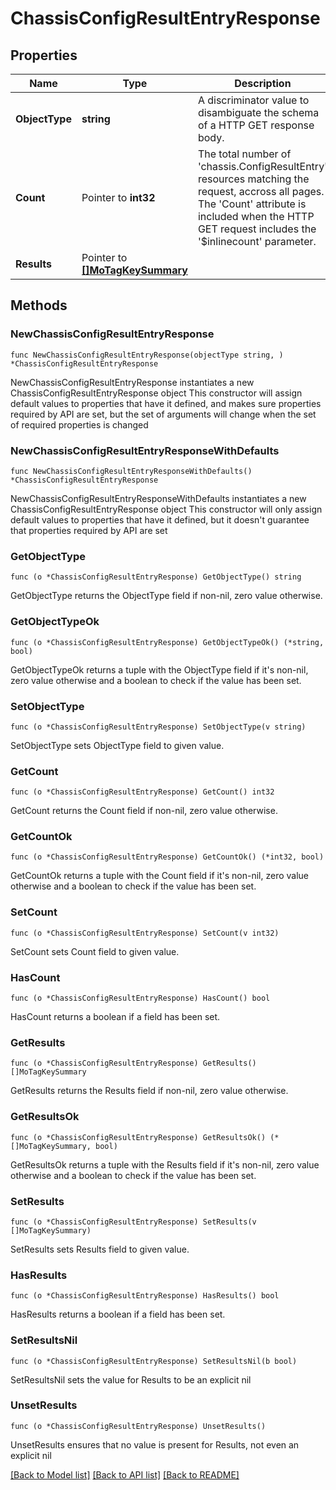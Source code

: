 # ChassisConfigResultEntryResponse

## Properties

Name | Type | Description | Notes
------------ | ------------- | ------------- | -------------
**ObjectType** | **string** | A discriminator value to disambiguate the schema of a HTTP GET response body. | 
**Count** | Pointer to **int32** | The total number of &#39;chassis.ConfigResultEntry&#39; resources matching the request, accross all pages. The &#39;Count&#39; attribute is included when the HTTP GET request includes the &#39;$inlinecount&#39; parameter. | [optional] 
**Results** | Pointer to [**[]MoTagKeySummary**](MoTagKeySummary.md) |  | [optional] 

## Methods

### NewChassisConfigResultEntryResponse

`func NewChassisConfigResultEntryResponse(objectType string, ) *ChassisConfigResultEntryResponse`

NewChassisConfigResultEntryResponse instantiates a new ChassisConfigResultEntryResponse object
This constructor will assign default values to properties that have it defined,
and makes sure properties required by API are set, but the set of arguments
will change when the set of required properties is changed

### NewChassisConfigResultEntryResponseWithDefaults

`func NewChassisConfigResultEntryResponseWithDefaults() *ChassisConfigResultEntryResponse`

NewChassisConfigResultEntryResponseWithDefaults instantiates a new ChassisConfigResultEntryResponse object
This constructor will only assign default values to properties that have it defined,
but it doesn't guarantee that properties required by API are set

### GetObjectType

`func (o *ChassisConfigResultEntryResponse) GetObjectType() string`

GetObjectType returns the ObjectType field if non-nil, zero value otherwise.

### GetObjectTypeOk

`func (o *ChassisConfigResultEntryResponse) GetObjectTypeOk() (*string, bool)`

GetObjectTypeOk returns a tuple with the ObjectType field if it's non-nil, zero value otherwise
and a boolean to check if the value has been set.

### SetObjectType

`func (o *ChassisConfigResultEntryResponse) SetObjectType(v string)`

SetObjectType sets ObjectType field to given value.


### GetCount

`func (o *ChassisConfigResultEntryResponse) GetCount() int32`

GetCount returns the Count field if non-nil, zero value otherwise.

### GetCountOk

`func (o *ChassisConfigResultEntryResponse) GetCountOk() (*int32, bool)`

GetCountOk returns a tuple with the Count field if it's non-nil, zero value otherwise
and a boolean to check if the value has been set.

### SetCount

`func (o *ChassisConfigResultEntryResponse) SetCount(v int32)`

SetCount sets Count field to given value.

### HasCount

`func (o *ChassisConfigResultEntryResponse) HasCount() bool`

HasCount returns a boolean if a field has been set.

### GetResults

`func (o *ChassisConfigResultEntryResponse) GetResults() []MoTagKeySummary`

GetResults returns the Results field if non-nil, zero value otherwise.

### GetResultsOk

`func (o *ChassisConfigResultEntryResponse) GetResultsOk() (*[]MoTagKeySummary, bool)`

GetResultsOk returns a tuple with the Results field if it's non-nil, zero value otherwise
and a boolean to check if the value has been set.

### SetResults

`func (o *ChassisConfigResultEntryResponse) SetResults(v []MoTagKeySummary)`

SetResults sets Results field to given value.

### HasResults

`func (o *ChassisConfigResultEntryResponse) HasResults() bool`

HasResults returns a boolean if a field has been set.

### SetResultsNil

`func (o *ChassisConfigResultEntryResponse) SetResultsNil(b bool)`

 SetResultsNil sets the value for Results to be an explicit nil

### UnsetResults
`func (o *ChassisConfigResultEntryResponse) UnsetResults()`

UnsetResults ensures that no value is present for Results, not even an explicit nil

[[Back to Model list]](../README.md#documentation-for-models) [[Back to API list]](../README.md#documentation-for-api-endpoints) [[Back to README]](../README.md)


